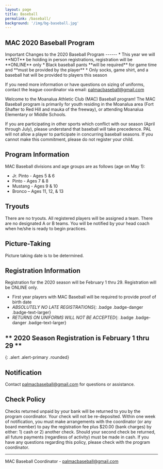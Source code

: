 ```yaml
---
layout: page
title: Baseball
permalink: /baseball/
background: '/img/bg-baseball.jpg'
---
```


MAC 2020 Baseball Program
----------------------------------

<div class="alert alert-primary .rounded" markdown="1">
Important Changes to the 2020 Baseball Program
------
* This year we will **NOT** be holding in person registrations, registration will be **ONLINE** only
* Black baseball pants **will be required** for game time and **must be provided by the player**
* Only socks, game shirt, and a baseball hat will be provided to players this season

If you need more information or have questions on sizing of uniforms, contact
the league coordinator via email: [palmacbaseball@gmail.com](mailto:palmacbaseball@gmail.com) 
</div>

Welcome to the Moanalua Athletic Club (MAC) Baseball program! The MAC Baseball
program is primarily for youth residing in the Moanalua area (Fort Shafter to Red
Hill and mauka of the freeway), or attending Moanalua Elementary or Middle Schools.

If you are participating in other sports which conflict with our season (April
through July), please understand that baseball will take precedence. PAL will
not allow a player to participate in concurring baseball seasons. If you cannot
make this commitment, please do not register your child.

Program Information
-------------------
MAC Baseball divisions and age groups are as follows (age on May 1):  

* Jr. Pinto - Ages 5 & 6
* Pinto - Ages 7 & 8
* Mustang - Ages 9 & 10
* Bronco – Ages 11, 12, & 13

Tryouts
-------
There are no tryouts. All registered players will be assigned a team. There are
no designated A or B teams. You will be notified by your head coach when he/she
is ready to begin practices.

Picture-Taking
--------------
Picture taking date is to be determined.

Registration Information
------------
Registration for the 2020 season will be February 1 thru 29. 
Registration will be ONLINE only.

* First year players with MAC Baseball will be required to provide proof of birth date
* *ABSOLUTELY NO LATE REGISTRATIONS*{: .badge .badge-danger .badge-text-larger}
* *RETURNS ON UNIFORMS WILL NOT BE ACCEPTED*{: .badge .badge-danger .badge-text-larger}

## ** 2020 Season Registration is February 1 thru 29 **
{: .alert .alert-primary .rounded}

Notification
------------

Contact [palmacbaseball@gmail.com](mailto:palmacbaseball@gmail.com)  for questions
or assistance.

Check Policy
------------
Checks returned unpaid by your bank will be returned to you by the program
coordinator.  Your check will not be re-deposited. Within one week of notification,
you must make arrangements with the coordinator (or any board member) to pay the
registration fee plus $20.00 (bank charges) by either: 1) cash or 2) another check.
  Should your second check be returned, all future payments (regardless of activity)
  must be made in cash. If you have any questions regarding this policy, please
  check with the program coordinator.

---

MAC Baseball Coordinator - [palmacbaseball@gmail.com](mailto:palmacbaseball@gmail.com) 
